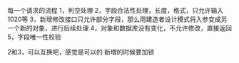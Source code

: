 每一个请求的流程
1，判空处理
2，字段合法性处理，长度，格式，只允许输入1020等
3，新增修改接口只允许部分字段，那么用建造者设计模式将入参变成另一个新的对象，进行后续处理
4，对象和数据库没有变化，不允许修改，直接返回
5，字段唯一性校验

2和3，可以互换吧，感觉是可以的
新增的时候要加锁

